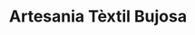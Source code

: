 ---
title: "Artesania Tèxtil Bujosa"
url: /santa-maria-del-cami/artesania-textil-bujosa/
shop: Textil
---